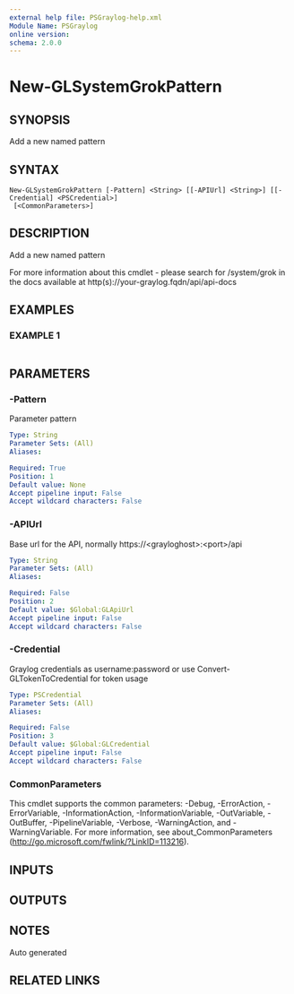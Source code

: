 ```yaml
---
external help file: PSGraylog-help.xml
Module Name: PSGraylog
online version:
schema: 2.0.0
---
```


# New-GLSystemGrokPattern

## SYNOPSIS
Add a new named pattern

## SYNTAX

```
New-GLSystemGrokPattern [-Pattern] <String> [[-APIUrl] <String>] [[-Credential] <PSCredential>]
 [<CommonParameters>]
```

## DESCRIPTION
Add a new named pattern


For more information about this cmdlet - please search for /system/grok in the docs available at http(s)://your-graylog.fqdn/api/api-docs

## EXAMPLES

### EXAMPLE 1
```

```

## PARAMETERS

### -Pattern
Parameter pattern

```yaml
Type: String
Parameter Sets: (All)
Aliases:

Required: True
Position: 1
Default value: None
Accept pipeline input: False
Accept wildcard characters: False
```

### -APIUrl
Base url for the API, normally https://\<grayloghost\>:\<port\>/api

```yaml
Type: String
Parameter Sets: (All)
Aliases:

Required: False
Position: 2
Default value: $Global:GLApiUrl
Accept pipeline input: False
Accept wildcard characters: False
```

### -Credential
Graylog credentials as username:password or use Convert-GLTokenToCredential for token usage

```yaml
Type: PSCredential
Parameter Sets: (All)
Aliases:

Required: False
Position: 3
Default value: $Global:GLCredential
Accept pipeline input: False
Accept wildcard characters: False
```

### CommonParameters
This cmdlet supports the common parameters: -Debug, -ErrorAction, -ErrorVariable, -InformationAction, -InformationVariable, -OutVariable, -OutBuffer, -PipelineVariable, -Verbose, -WarningAction, and -WarningVariable. For more information, see about_CommonParameters (http://go.microsoft.com/fwlink/?LinkID=113216).

## INPUTS

## OUTPUTS

## NOTES
Auto generated

## RELATED LINKS
